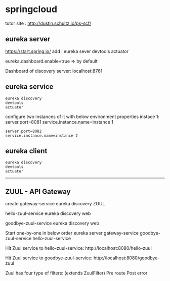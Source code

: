 # springcloud

tutor site : http://dustin.schultz.io/ps-scf/

## eureka server
https://start.spring.io/
add :
   eureka sever
   devtools
   actuator
 
eureka.dashboard.enable=true  => by default

Dashboard of discovery server: localhost:8761
   
## eureka service
    eureka discovery
	devtools
	actuator
	
configure two instances of it with below environment properties
instace 1:
	server.port=8081
	service.instance.name=instance 1
  
	server.port=8082
	service.instance.name=instance 2
  
## eureka client
    eureka discovery
	devtools
	actuator

------------------------------------------------------

## ZUUL - API Gateway

create gateway-service
	eureka discovery
	ZUUL
	
hello-zuul-service
	eureka discovery
	web
	
goodbye-zuul-service
	eureka discovery
	web
	
Start one-by-one in below order
	eureka server
	gateway-service
	goodbye-zuul-service
	hello-zuul-service
	
Hit Zuul service to hello-zuul-service:
	http://localhost:8080/hello-zuul
	
Hit Zuul service to goodbye-zuul-service:
	http://localhost:8080/goodbye-zuul
	
Zuul has four type of filters: (extends ZuulFilter)
	Pre
	route
	Post
	error
	
